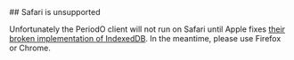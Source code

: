 <section>
## Safari is unsupported

Unfortunately the PeriodO client will not run on Safari until Apple fixes [their broken implementation of IndexedDB](http://www.raymondcamden.com/2014/9/25/IndexedDB-on-iOS-8--Broken-Bad). In the meantime, please use Firefox or Chrome.

</section>
